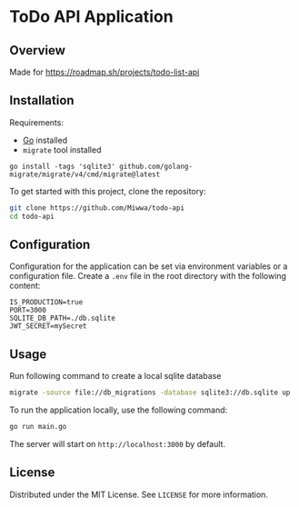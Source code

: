 # ToDo API Application

## Overview

Made for https://roadmap.sh/projects/todo-list-api

## Installation

Requirements:
- [Go](https://golang.org/dl/) installed
- `migrate` tool installed

`go install -tags 'sqlite3' github.com/golang-migrate/migrate/v4/cmd/migrate@latest`


To get started with this project, clone the repository:
```sh
git clone https://github.com/Miwwa/todo-api
cd todo-api
```

## Configuration

Configuration for the application can be set via environment variables or a configuration file.
Create a `.env` file in the root directory with the following content:

```env
IS_PRODUCTION=true
PORT=3000
SQLITE_DB_PATH=./db.sqlite
JWT_SECRET=mySecret
```

## Usage

Run following command to create a local sqlite database
```sh
migrate -source file://db_migrations -database sqlite3://db.sqlite up
```

To run the application locally, use the following command:

```sh
go run main.go
```

The server will start on `http://localhost:3000` by default.

## License

Distributed under the MIT License. See `LICENSE` for more information.
